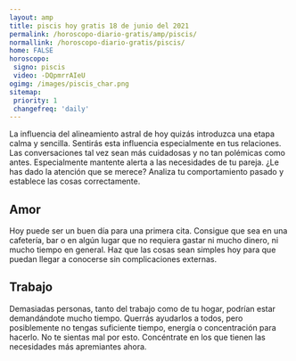 ```yaml
---
layout: amp
title: piscis hoy gratis 18 de junio del 2021 
permalink: /horoscopo-diario-gratis/amp/piscis/
normallink: /horoscopo-diario-gratis/piscis/
home: FALSE
horoscopo:
 signo: piscis
 video: -DQpmrrAIeU
ogimg: /images/piscis_char.png
sitemap:
 priority: 1
 changefreq: 'daily'
---
```



La influencia del alineamiento astral de hoy quizás introduzca una etapa calma y sencilla. Sentirás esta influencia especialmente en tus relaciones. Las conversaciones tal vez sean más cuidadosas y no tan polémicas como antes. Especialmente mantente alerta a las necesidades de tu pareja. ¿Le has dado la atención que se merece? Analiza tu comportamiento pasado y establece las cosas correctamente.

## Amor

Hoy puede ser un buen día para una primera cita. Consigue que sea en una cafetería, bar o en algún lugar que no requiera gastar ni mucho dinero, ni mucho tiempo en general. Haz que las cosas sean simples hoy para que puedan llegar a conocerse sin complicaciones externas.

## Trabajo

Demasiadas personas, tanto del trabajo como de tu hogar, podrían estar demandándote mucho tiempo. Querrás ayudarlos a todos, pero posiblemente no tengas suficiente tiempo, energía o concentración para hacerlo. No te sientas mal por esto. Concéntrate en los que tienen las necesidades más apremiantes ahora.